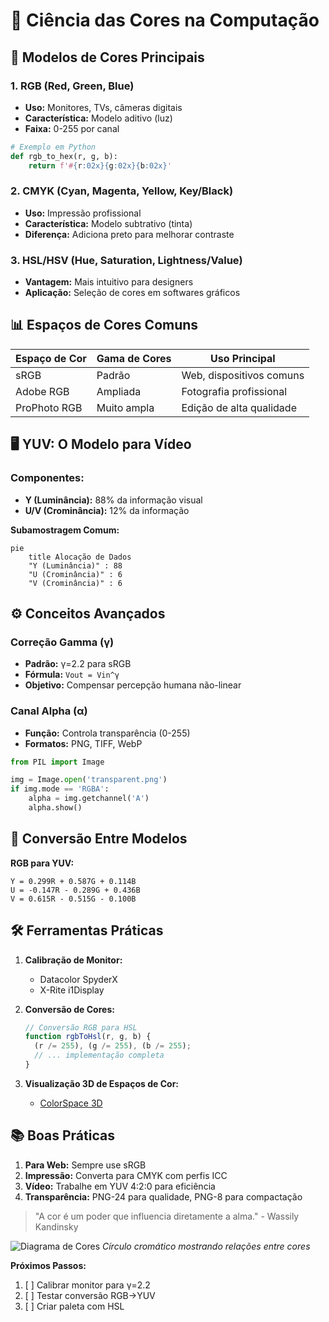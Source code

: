 # 🎨 Ciência das Cores na Computação

## 🌈 Modelos de Cores Principais

### 1. RGB (Red, Green, Blue)

- **Uso:** Monitores, TVs, câmeras digitais
- **Característica:** Modelo aditivo (luz)
- **Faixa:** 0-255 por canal

```python
# Exemplo em Python
def rgb_to_hex(r, g, b):
    return f'#{r:02x}{g:02x}{b:02x}'
```

### 2. CMYK (Cyan, Magenta, Yellow, Key/Black)

- **Uso:** Impressão profissional
- **Característica:** Modelo subtrativo (tinta)
- **Diferença:** Adiciona preto para melhorar contraste

### 3. HSL/HSV (Hue, Saturation, Lightness/Value)

- **Vantagem:** Mais intuitivo para designers
- **Aplicação:** Seleção de cores em softwares gráficos

## 📊 Espaços de Cores Comuns

| Espaço de Cor | Gama de Cores | Uso Principal            |
| ------------- | ------------- | ------------------------ |
| sRGB          | Padrão        | Web, dispositivos comuns |
| Adobe RGB     | Ampliada      | Fotografia profissional  |
| ProPhoto RGB  | Muito ampla   | Edição de alta qualidade |

## 🖥️ YUV: O Modelo para Vídeo

### Componentes:

- **Y (Luminância):** 88% da informação visual
- **U/V (Crominância):** 12% da informação

**Subamostragem Comum:**

```mermaid
pie
    title Alocação de Dados
    "Y (Luminância)" : 88
    "U (Crominância)" : 6
    "V (Crominância)" : 6
```

## ⚙️ Conceitos Avançados

### Correção Gamma (γ)

- **Padrão:** γ=2.2 para sRGB
- **Fórmula:** `Vout = Vin^γ`
- **Objetivo:** Compensar percepção humana não-linear

### Canal Alpha (α)

- **Função:** Controla transparência (0-255)
- **Formatos:** PNG, TIFF, WebP

```python
from PIL import Image

img = Image.open('transparent.png')
if img.mode == 'RGBA':
    alpha = img.getchannel('A')
    alpha.show()
```

## 🔄 Conversão Entre Modelos

**RGB para YUV:**

```
Y = 0.299R + 0.587G + 0.114B
U = -0.147R - 0.289G + 0.436B
V = 0.615R - 0.515G - 0.100B
```

## 🛠️ Ferramentas Práticas

1. **Calibração de Monitor:**

   - Datacolor SpyderX
   - X-Rite i1Display

2. **Conversão de Cores:**

   ```javascript
   // Conversão RGB para HSL
   function rgbToHsl(r, g, b) {
     (r /= 255), (g /= 255), (b /= 255);
     // ... implementação completa
   }
   ```

3. **Visualização 3D de Espaços de Cor:**
   - [ColorSpace 3D](https://colorspace.r03.ch/)

## 📚 Boas Práticas

1. **Para Web:** Sempre use sRGB
2. **Impressão:** Converta para CMYK com perfis ICC
3. **Vídeo:** Trabalhe em YUV 4:2:0 para eficiência
4. **Transparência:** PNG-24 para qualidade, PNG-8 para compactação

> "A cor é um poder que influencia diretamente a alma." - Wassily Kandinsky

![Diagrama de Cores](https://example.com/color-wheel.jpg)
_Círculo cromático mostrando relações entre cores_

**Próximos Passos:**

1. [ ] Calibrar monitor para γ=2.2
2. [ ] Testar conversão RGB→YUV
3. [ ] Criar paleta com HSL
